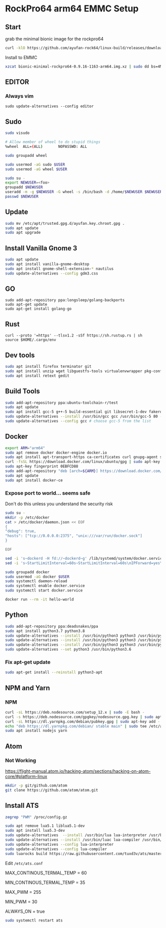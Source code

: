 # RockPro64 arm64 EMMC Setup

## Start


grab the minimal bionic image for the rockpro64

```bash
curl -klO https://github.com/ayufan-rock64/linux-build/releases/download/0.9.16/bionic-minimal-rockpro64-0.9.16-1163-arm64.img.xz
```

Install to EMMC

```bash
xzcat bionic-minimal-rockpro64-0.9.16-1163-arm64.img.xz | sudo dd bs=4M of=/dev/mmcblk1 iflag=fullblock oflag=direct status=progress
```



## EDITOR

### Always vim

```
sudo update-alternatives --config editor
```

## Sudo

```bash
sudo visudo
```

```bash
# Allow member of wheel to do stupid things
%wheel  ALL=(ALL)       NOPASSWD: ALL
```

```bash
sudo groupadd wheel
```

```bash
sudo usermod -aG sudo $USER
sudo usermod -aG wheel $USER
```

```bash
sudo su -
export NEWUSER=<foo>
groupadd $NEWUSER
useradd -m -g $NEWUSER -G wheel -s /bin/bash -d /home/$NEWUSER $NEWUSER
passwd $NEWUSER
```

## Update

```bash
sudo mv /etc/apt/trusted.gpg.d/ayufan.key.chroot.gpg .
sudo apt update
sudo apt upgrade
```
 
## Install Vanilla Gnome 3

```bash
sudo apt update
sudo apt install vanilla-gnome-desktop
sudo apt install gnome-shell-extension-* nautilus
sudo update-alternatives --config gdm3.css
```

## GO

```
sudo add-apt-repository ppa:longsleep/golang-backports
sudo apt-get update
sudo apt-get install golang-go
```

## Rust

```
curl --proto '=https' --tlsv1.2 -sSf https://sh.rustup.rs | sh
source $HOME/.cargo/env
```


## Dev tools

```bash
sudo apt install firefox terminator git
sudo apt install unzip wget libguestfs-tools virtualenvwrapper pkg-config zip
sudo apt install retext gedit
```

## Build Tools

```bash 
sudo add-apt-repository ppa:ubuntu-toolchain-r/test
sudo apt update
sudo apt install gcc-5 g++-5 build-essential git libsecret-1-dev fakeroot rpm libx11-dev libxkbfile-dev
sudo update-alternatives --install /usr/bin/gcc gcc /usr/bin/gcc-5 80 --slave /usr/bin/g++ g++ /usr/bin/g++-5
sudo update-alternatives --config gcc # choose gcc-5 from the list
```

## Docker

```bash
export ARM="arm64"
sudo apt remove docker docker-engine docker.io
sudo apt install apt-transport-https ca-certificates curl gnupg-agent software-properties-common
curl -fsSL https://download.docker.com/linux/ubuntu/gpg | sudo apt-key add -
sudo apt-key fingerprint 0EBFCD88
sudo add-apt-repository "deb [arch=${ARM}] https://download.docker.com/linux/ubuntu $(lsb_release -cs) edge"
sudo apt update
sudo apt install docker-ce
```

### Expose port to world... seems safe

Don't do this unless you understand the security risk

```bash
sudo su -
mkdir -p /etc/docker
cat > /etc/docker/daemon.json << EOF
{
"debug": true,
"hosts": ["tcp://0.0.0.0:2375", "unix:///var/run/docker.sock"]
}

EOF

sed -i 's~dockerd -H fd://~dockerd~g' /lib/systemd/system/docker.service
sed -i 's~StartLimitInterval=60s~StartLimitInterval=60s\nIPForward=yes\n~g' /lib/systemd/system/docker.service
```


```bash
sudo groupadd docker
sudo usermod -aG docker $USER
sudo systemctl daemon-reload
sudo systemctl enable docker.service
sudo systemctl start docker.service
```

```bash
docker run --rm -it hello-world
```



## Python

```bash
sudo add-apt-repository ppa:deadsnakes/ppa
sudo apt install python3.7 python3.8
sudo update-alternatives --install /usr/bin/python3 python3 /usr/bin/python3.6 1
sudo update-alternatives --install /usr/bin/python3 python3 /usr/bin/python3.7 2
sudo update-alternatives --install /usr/bin/python3 python3 /usr/bin/python3.8 3
sudo update-alternatives --set python3 /usr/bin/python3.6
```

### Fix apt-get update

```bash
sudo apt-get install --reinstall python3-apt
```

## NPM and Yarn

### NPM

```bash
curl -sL https://deb.nodesource.com/setup_12.x | sudo -E bash -
curl -s https://deb.nodesource.com/gpgkey/nodesource.gpg.key | sudo apt-key add -
curl -sL https://dl.yarnpkg.com/debian/pubkey.gpg | sudo apt-key add -
echo "deb https://dl.yarnpkg.com/debian/ stable main" | sudo tee /etc/apt/sources.list.d/yarn.list
sudo apt install nodejs yarn
```


## Atom

### Not Working

https://flight-manual.atom.io/hacking-atom/sections/hacking-on-atom-core/#platform-linux

```bash
mkdir -p git/github.com/atom
git clone https://github.com/atom/atom.git
```


## Install ATS

```bash
zegrep "PWM" /proc/config.gz
```

```bash
sudo apt remove lua5.1 liblua5.1-dev
sudo apt install lua5.3-dev
sudo update-alternatives  --install /usr/bin/lua lua-interpreter /usr/bin/lua5.3 130
sudo update-alternatives --install /usr/bin/luac lua-compiler /usr/bin/luac5.3 130
sudo update-alternatives --config lua-interpreter
sudo update-alternatives --config lua-compiler
sudo luarocks build https://raw.githubusercontent.com/tuxd3v/ats/master/ats-master-0.rockspec
```

Edit `/etc/ats.conf`

MAX_CONTINOUS_TERMAL_TEMP = 60

MIN_CONTINOUS_TERMAL_TEMP = 35

MAX_PWM = 255

MIN_PWM = 30

ALWAYS_ON = true


```bash
sudo systemctl restart ats
```







